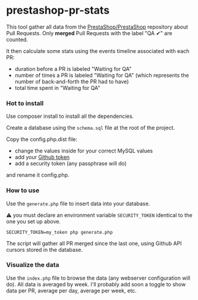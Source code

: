# prestashop-pr-stats

This tool gather all data from the [PrestaShop/PrestaShop](https://github.com/PrestaShop/PrestaShop) repository about Pull Requests.
Only **merged** Pull Requests with the label "QA ✔" are counted.

It then calculate some stats using the events timeline associated with each PR:
* duration before a PR is labeled "Waiting for QA"
* number of times a PR is labeled "Waiting for QA" (which represents the number of back-and-forth the PR had to have)
* total time spent in "Waiting for QA"

### Hot to install
Use composer install to install all the dependencies.

Create a database using the `schema.sql` file at the root of the project.

Copy the config.php.dist file:

* change the values inside for your correct MySQL values
* add your [Github token](https://github.com/settings/tokens/new)
* add a security token (any passphrase will do)

and rename it config.php.

### How to use
Use the `generate.php` file to insert data into your database. 

:warning: you must declare an environment variable `SECURITY_TOKEN` identical to the one you set up above. 

```
SECURITY_TOKEN=my_token php generate.php
```

The script will gather all PR merged since the last one, using Github API cursors stored in the database.

### Visualize the data 

Use the `index.php` file to browse the data (any webserver configuration will do). All data is averaged by week.
I'll probably add soon a toggle to show data per PR, average per day, average per week, etc.  